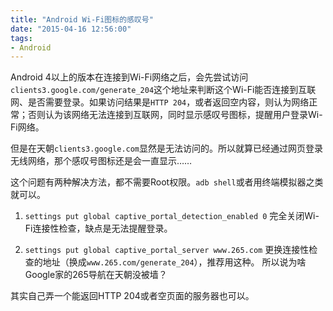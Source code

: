 ```yaml
---
title: "Android Wi-Fi图标的感叹号"
date: "2015-04-16 12:56:00"
tags:
- Android
---
```


Android 4以上的版本在连接到Wi-Fi网络之后，会先尝试访问`clients3.google.com/generate_204`这个地址来判断这个Wi-Fi能否连接到互联网、是否需要登录。如果访问结果是`HTTP 204`，或者返回空内容，则认为网络正常；否则认为该网络无法连接到互联网，同时显示感叹号图标，提醒用户登录Wi-Fi网络。

但是在天朝`clients3.google.com`显然是无法访问的。所以就算已经通过网页登录无线网络，那个感叹号图标还是会一直显示……

这个问题有两种解决方法，都不需要Root权限。`adb shell`或者用终端模拟器之类就可以。

1. `settings put global captive_portal_detection_enabled 0`
   完全关闭Wi-Fi连接性检查，缺点是无法提醒登录。

2. `settings put global captive_portal_server www.265.com`
   更换连接性检查的地址（换成`www.265.com/generate_204`），推荐用这种。
   所以说为啥Google家的265导航在天朝没被墙？

其实自己弄一个能返回HTTP 204或者空页面的服务器也可以。
